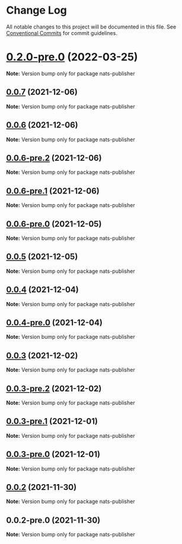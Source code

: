 # Change Log

All notable changes to this project will be documented in this file.
See [Conventional Commits](https://conventionalcommits.org) for commit guidelines.

# [0.2.0-pre.0](https://github.com/Redningsselskapet/nestjs-plugins/compare/nats-publisher@0.1.1...nats-publisher@0.2.0-pre.0) (2022-03-25)

**Note:** Version bump only for package nats-publisher





## [0.0.7](https://github.com/Redningsselskapet/nestjs-plugins/compare/nats-publisher@0.0.6...nats-publisher@0.0.7) (2021-12-06)

**Note:** Version bump only for package nats-publisher





## [0.0.6](https://github.com/Redningsselskapet/nestjs-plugins/compare/nats-publisher@0.0.6-pre.2...nats-publisher@0.0.6) (2021-12-06)

**Note:** Version bump only for package nats-publisher





## [0.0.6-pre.2](https://github.com/Redningsselskapet/nestjs-plugins/compare/nats-publisher@0.0.6-pre.1...nats-publisher@0.0.6-pre.2) (2021-12-06)

**Note:** Version bump only for package nats-publisher





## [0.0.6-pre.1](https://github.com/Redningsselskapet/nestjs-plugins/compare/nats-publisher@0.0.6-pre.0...nats-publisher@0.0.6-pre.1) (2021-12-06)

**Note:** Version bump only for package nats-publisher





## [0.0.6-pre.0](https://github.com/Redningsselskapet/nestjs-plugins/compare/nats-publisher@0.0.4-pre.0...nats-publisher@0.0.6-pre.0) (2021-12-05)

**Note:** Version bump only for package nats-publisher





## [0.0.5](https://github.com/Redningsselskapet/nestjs-plugins/compare/nats-publisher@0.0.4...nats-publisher@0.0.5) (2021-12-05)

**Note:** Version bump only for package nats-publisher





## [0.0.4](https://github.com/Redningsselskapet/nestjs-plugins/compare/nats-publisher@0.0.4-pre.0...nats-publisher@0.0.4) (2021-12-04)

**Note:** Version bump only for package nats-publisher





## [0.0.4-pre.0](https://github.com/Redningsselskapet/nestjs-plugins/compare/nats-publisher@0.0.3-pre.2...nats-publisher@0.0.4-pre.0) (2021-12-04)

**Note:** Version bump only for package nats-publisher





## [0.0.3](https://github.com/Redningsselskapet/nestjs-plugins/compare/nats-publisher@0.0.3-pre.2...nats-publisher@0.0.3) (2021-12-02)

**Note:** Version bump only for package nats-publisher





## [0.0.3-pre.2](https://github.com/Redningsselskapet/nestjs-plugins/compare/nats-publisher@0.0.3-pre.1...nats-publisher@0.0.3-pre.2) (2021-12-02)

**Note:** Version bump only for package nats-publisher





## [0.0.3-pre.1](https://github.com/Redningsselskapet/nestjs-plugins/compare/nats-publisher@0.0.3-pre.0...nats-publisher@0.0.3-pre.1) (2021-12-01)

**Note:** Version bump only for package nats-publisher





## [0.0.3-pre.0](https://github.com/Redningsselskapet/nestjs-plugins/compare/nats-publisher@0.0.2-pre.1...nats-publisher@0.0.3-pre.0) (2021-12-01)

**Note:** Version bump only for package nats-publisher





## [0.0.2](https://github.com/Redningsselskapet/nestjs-plugins/compare/nats-publisher@0.0.2-pre.0...nats-publisher@0.0.2) (2021-11-30)

**Note:** Version bump only for package nats-publisher





## 0.0.2-pre.0 (2021-11-30)

**Note:** Version bump only for package nats-publisher
